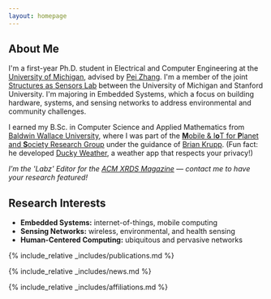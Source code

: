 ```yaml
---
layout: homepage
---
```


## About Me

I'm a first-year Ph.D. student in Electrical and Computer Engineering at the [University of Michigan][U-Mich], advised by [Pei Zhang][Pei-Zhang]. I'm a member of the joint [Structures as Sensors Lab][NohPei] between the University of Michigan and Stanford University. I'm majoring in Embedded Systems, which a focus on building hardware, systems, and sensing networks to address environmental and community challenges.

I earned my B.Sc. in Computer Science and Applied Mathematics from [Baldwin Wallace University][B-W], where I was part of the [<b>M</b>obile & I<b>o</b>T for <b>P</b>lanet and <b>S</b>ociety Research Group][MOPS] under the guidance of [Brian Krupp][Brian-Krupp]. (Fun fact: he developed [Ducky Weather][ducky], a weather app that respects your privacy!)

*I’m the 'Labz' Editor for the [ACM XRDS Magazine][ACM-XRDS] — contact me to have your research featured!*

## Research Interests

- **Embedded Systems:** internet-of-things, mobile computing
- **Sensing Networks:** wireless, environmental, and health sensing
- **Human-Centered Computing:** ubiquitous and pervasive networks

{% include_relative _includes/publications.md %}

{% include_relative _includes/news.md %}

{% include_relative _includes/affiliations.md %}

[s5]: https://buildspace.so
[U-Mich]: https://umich.edu
[AQ-IoT]: https://mopsdev.bw.edu/~bkrupp/aq/view.html
[Pei-Zhang]: https://peizhang.engin.umich.edu
[B-W]: https://www.bw.edu
[ACM-XRDS]: https://xrds.acm.org
[MOPS]: https://mops.bw.edu
[Brian-Krupp]: https://krupp.dev
[ducky]: https://apps.apple.com/us/app/ducky-weather/id6474254666
[NCWIT-AiC-Collegiate-Award]: https://www.aspirations.org/award-programs/aic-collegiate-award 
[ACM-XRDS-Magazine]: https://xrds.acm.org
[CIO-Tomorrow-Scholarship]: https://www.cio-tomorrow.com/studentscholarship.html
[CCSC]: https://www.ccsc.org/midwest/
[OSGC]: https://osgc.org/
[CMU-REU]: https://hcii.cmu.edu/summer-research-program
[OCWIC]: https://ocwic23.ocwic.org
[Campus-Plate]: https://mops.bw.edu/cp/
[Edu-Sense]: https://www.edusense.io
[NohPei]: https://github.com/NohPei
